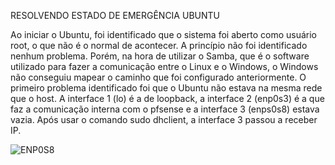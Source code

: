 RESOLVENDO ESTADO DE EMERGÊNCIA UBUNTU 

Ao iniciar o Ubuntu, foi identificado que o sistema foi aberto como usuário root, o que não é o normal de acontecer. A princípio não foi identificado nenhum problema. 
Porém, na hora de utilizar o Samba, que é o software utilizado para fazer a comunicação entre o Linux e o Windows, o Windows não conseguiu mapear o caminho que foi configurado anteriormente. 
O primeiro problema identificado foi que o Ubuntu não estava na mesma rede que o host. A interface 1 (lo) é a de loopback, a interface 2 (enp0s3) é a que faz a comunicação interna com o pfsense e a interface 3 (enps0s8) estava vazia. Após usar o comando sudo dhclient, a interface 3 passou a receber IP. 

![ENP0S8](Imagem/j_enp0s8)
